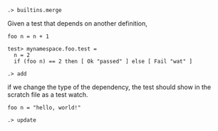 
```ucm:hide
.> builtins.merge
```

Given a test that depends on another definition,

```unison:hide
foo n = n + 1

test> mynamespace.foo.test =
  n = 2
  if (foo n) == 2 then [ Ok "passed" ] else [ Fail "wat" ]
```

```ucm
.> add
```

if we change the type of the dependency, the test should show in the scratch file as a test watch.

```unison
foo n = "hello, world!"
```

```ucm:error
.> update
```
